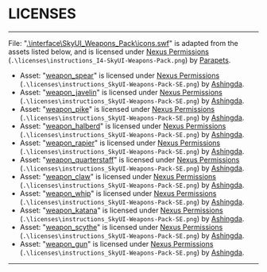 # LICENSES

---

File: "[.\interface\SkyUI_Weapons_Pack\icons.swf](https://www.nexusmods.com/skyrimspecialedition/mods/85703)" is adapted from the assets listed below, and is licensed under [Nexus Permissions](https://www.nexusmods.com/skyrimspecialedition/mods/85703) (`.\licenses\instructions_I4-SkyUI-Weapons-Pack.png`) by [Parapets](https://www.nexusmods.com/users/39501725).

- Asset: "[weapon_spear](https://www.nexusmods.com/skyrimspecialedition/mods/37231)" is licensed under [Nexus Permissions](https://www.nexusmods.com/skyrimspecialedition/mods/37231) (`.\licenses\instructions_SkyUI-Weapons-Pack-SE.png`) by [Ashingda](https://www.nexusmods.com/users/10236085).
- Asset: "[weapon_javelin](https://www.nexusmods.com/skyrimspecialedition/mods/37231)" is licensed under [Nexus Permissions](https://www.nexusmods.com/skyrimspecialedition/mods/37231) (`.\licenses\instructions_SkyUI-Weapons-Pack-SE.png`) by [Ashingda](https://www.nexusmods.com/users/10236085).
- Asset: "[weapon_pike](https://www.nexusmods.com/skyrimspecialedition/mods/37231)" is licensed under [Nexus Permissions](https://www.nexusmods.com/skyrimspecialedition/mods/37231) (`.\licenses\instructions_SkyUI-Weapons-Pack-SE.png`) by [Ashingda](https://www.nexusmods.com/users/10236085).
- Asset: "[weapon_halberd](https://www.nexusmods.com/skyrimspecialedition/mods/37231)" is licensed under [Nexus Permissions](https://www.nexusmods.com/skyrimspecialedition/mods/37231) (`.\licenses\instructions_SkyUI-Weapons-Pack-SE.png`) by [Ashingda](https://www.nexusmods.com/users/10236085).
- Asset: "[weapon_rapier](https://www.nexusmods.com/skyrimspecialedition/mods/37231)" is licensed under [Nexus Permissions](https://www.nexusmods.com/skyrimspecialedition/mods/37231) (`.\licenses\instructions_SkyUI-Weapons-Pack-SE.png`) by [Ashingda](https://www.nexusmods.com/users/10236085).
- Asset: "[weapon_quarterstaff](https://www.nexusmods.com/skyrimspecialedition/mods/37231)" is licensed under [Nexus Permissions](https://www.nexusmods.com/skyrimspecialedition/mods/37231) (`.\licenses\instructions_SkyUI-Weapons-Pack-SE.png`) by [Ashingda](https://www.nexusmods.com/users/10236085).
- Asset: "[weapon_claw](https://www.nexusmods.com/skyrimspecialedition/mods/37231)" is licensed under [Nexus Permissions](https://www.nexusmods.com/skyrimspecialedition/mods/37231) (`.\licenses\instructions_SkyUI-Weapons-Pack-SE.png`) by [Ashingda](https://www.nexusmods.com/users/10236085).
- Asset: "[weapon_whip](https://www.nexusmods.com/skyrimspecialedition/mods/37231)" is licensed under [Nexus Permissions](https://www.nexusmods.com/skyrimspecialedition/mods/37231) (`.\licenses\instructions_SkyUI-Weapons-Pack-SE.png`) by [Ashingda](https://www.nexusmods.com/users/10236085).
- Asset: "[weapon_katana](https://www.nexusmods.com/skyrimspecialedition/mods/37231)" is licensed under [Nexus Permissions](https://www.nexusmods.com/skyrimspecialedition/mods/37231) (`.\licenses\instructions_SkyUI-Weapons-Pack-SE.png`) by [Ashingda](https://www.nexusmods.com/users/10236085).
- Asset: "[weapon_scythe](https://www.nexusmods.com/skyrimspecialedition/mods/37231)" is licensed under [Nexus Permissions](https://www.nexusmods.com/skyrimspecialedition/mods/37231) (`.\licenses\instructions_SkyUI-Weapons-Pack-SE.png`) by [Ashingda](https://www.nexusmods.com/users/10236085).
- Asset: "[weapon_gun](https://www.nexusmods.com/skyrimspecialedition/mods/37231)" is licensed under [Nexus Permissions](https://www.nexusmods.com/skyrimspecialedition/mods/37231) (`.\licenses\instructions_SkyUI-Weapons-Pack-SE.png`) by [Ashingda](https://www.nexusmods.com/users/10236085).

---
